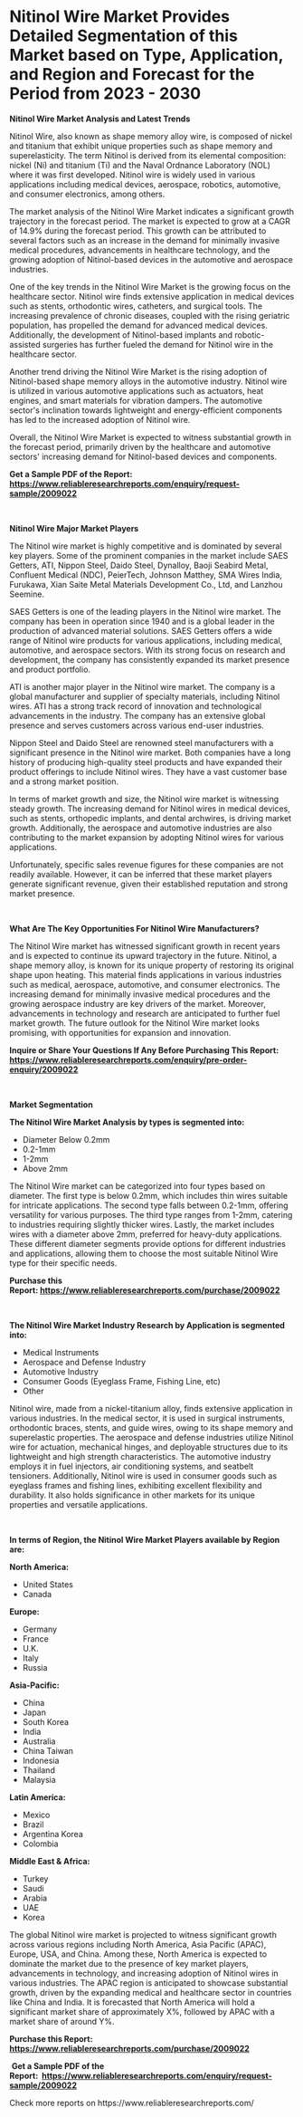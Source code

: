 <p><h1>Nitinol Wire Market Provides Detailed Segmentation of this Market based on Type, Application, and Region and Forecast for the Period from 2023 - 2030</h1></p><p><strong>Nitinol Wire Market Analysis and Latest Trends</strong></p>
<p><p>Nitinol Wire, also known as shape memory alloy wire, is composed of nickel and titanium that exhibit unique properties such as shape memory and superelasticity. The term Nitinol is derived from its elemental composition: nickel (Ni) and titanium (Ti) and the Naval Ordnance Laboratory (NOL) where it was first developed. Nitinol wire is widely used in various applications including medical devices, aerospace, robotics, automotive, and consumer electronics, among others.</p><p>The market analysis of the Nitinol Wire Market indicates a significant growth trajectory in the forecast period. The market is expected to grow at a CAGR of 14.9% during the forecast period. This growth can be attributed to several factors such as an increase in the demand for minimally invasive medical procedures, advancements in healthcare technology, and the growing adoption of Nitinol-based devices in the automotive and aerospace industries.</p><p>One of the key trends in the Nitinol Wire Market is the growing focus on the healthcare sector. Nitinol wire finds extensive application in medical devices such as stents, orthodontic wires, catheters, and surgical tools. The increasing prevalence of chronic diseases, coupled with the rising geriatric population, has propelled the demand for advanced medical devices. Additionally, the development of Nitinol-based implants and robotic-assisted surgeries has further fueled the demand for Nitinol wire in the healthcare sector.</p><p>Another trend driving the Nitinol Wire Market is the rising adoption of Nitinol-based shape memory alloys in the automotive industry. Nitinol wire is utilized in various automotive applications such as actuators, heat engines, and smart materials for vibration dampers. The automotive sector's inclination towards lightweight and energy-efficient components has led to the increased adoption of Nitinol wire.</p><p>Overall, the Nitinol Wire Market is expected to witness substantial growth in the forecast period, primarily driven by the healthcare and automotive sectors' increasing demand for Nitinol-based devices and components.</p></p>
<p><strong>Get a Sample PDF of the Report:&nbsp; <a href="https://www.reliableresearchreports.com/enquiry/request-sample/2009022">https://www.reliableresearchreports.com/enquiry/request-sample/2009022</a></strong></p>
<p>&nbsp;</p>
<p><strong>Nitinol Wire Major Market Players</strong></p>
<p><p>The Nitinol wire market is highly competitive and is dominated by several key players. Some of the prominent companies in the market include SAES Getters, ATI, Nippon Steel, Daido Steel, Dynalloy, Baoji Seabird Metal, Confluent Medical (NDC), PeierTech, Johnson Matthey, SMA Wires India, Furukawa, Xian Saite Metal Materials Development Co., Ltd, and Lanzhou Seemine.</p><p>SAES Getters is one of the leading players in the Nitinol wire market. The company has been in operation since 1940 and is a global leader in the production of advanced material solutions. SAES Getters offers a wide range of Nitinol wire products for various applications, including medical, automotive, and aerospace sectors. With its strong focus on research and development, the company has consistently expanded its market presence and product portfolio.</p><p>ATI is another major player in the Nitinol wire market. The company is a global manufacturer and supplier of specialty materials, including Nitinol wires. ATI has a strong track record of innovation and technological advancements in the industry. The company has an extensive global presence and serves customers across various end-user industries.</p><p>Nippon Steel and Daido Steel are renowned steel manufacturers with a significant presence in the Nitinol wire market. Both companies have a long history of producing high-quality steel products and have expanded their product offerings to include Nitinol wires. They have a vast customer base and a strong market position.</p><p>In terms of market growth and size, the Nitinol wire market is witnessing steady growth. The increasing demand for Nitinol wires in medical devices, such as stents, orthopedic implants, and dental archwires, is driving market growth. Additionally, the aerospace and automotive industries are also contributing to the market expansion by adopting Nitinol wires for various applications.</p><p>Unfortunately, specific sales revenue figures for these companies are not readily available. However, it can be inferred that these market players generate significant revenue, given their established reputation and strong market presence.</p></p>
<p>&nbsp;</p>
<p><strong>What Are The Key Opportunities For Nitinol Wire Manufacturers?</strong></p>
<p><p>The Nitinol Wire market has witnessed significant growth in recent years and is expected to continue its upward trajectory in the future. Nitinol, a shape memory alloy, is known for its unique property of restoring its original shape upon heating. This material finds applications in various industries such as medical, aerospace, automotive, and consumer electronics. The increasing demand for minimally invasive medical procedures and the growing aerospace industry are key drivers of the market. Moreover, advancements in technology and research are anticipated to further fuel market growth. The future outlook for the Nitinol Wire market looks promising, with opportunities for expansion and innovation.</p></p>
<p><strong>Inquire or Share Your Questions If Any Before Purchasing This Report: <a href="https://www.reliableresearchreports.com/enquiry/pre-order-enquiry/2009022">https://www.reliableresearchreports.com/enquiry/pre-order-enquiry/2009022</a></strong></p>
<p>&nbsp;</p>
<p><strong>Market Segmentation</strong></p>
<p><strong>The Nitinol Wire Market Analysis by types is segmented into:</strong></p>
<p><ul><li>Diameter Below 0.2mm</li><li>0.2-1mm</li><li>1-2mm</li><li>Above 2mm</li></ul></p>
<p><p>The Nitinol Wire market can be categorized into four types based on diameter. The first type is below 0.2mm, which includes thin wires suitable for intricate applications. The second type falls between 0.2-1mm, offering versatility for various purposes. The third type ranges from 1-2mm, catering to industries requiring slightly thicker wires. Lastly, the market includes wires with a diameter above 2mm, preferred for heavy-duty applications. These different diameter segments provide options for different industries and applications, allowing them to choose the most suitable Nitinol Wire type for their specific needs.</p></p>
<p><strong>Purchase this Report:&nbsp;<a href="https://www.reliableresearchreports.com/purchase/2009022">https://www.reliableresearchreports.com/purchase/2009022</a></strong></p>
<p>&nbsp;</p>
<p><strong>The Nitinol Wire Market Industry Research by Application is segmented into:</strong></p>
<p><ul><li>Medical Instruments</li><li>Aerospace and Defense Industry</li><li>Automotive Industry</li><li>Consumer Goods (Eyeglass Frame, Fishing Line, etc)</li><li>Other</li></ul></p>
<p><p>Nitinol wire, made from a nickel-titanium alloy, finds extensive application in various industries. In the medical sector, it is used in surgical instruments, orthodontic braces, stents, and guide wires, owing to its shape memory and superelastic properties. The aerospace and defense industries utilize Nitinol wire for actuation, mechanical hinges, and deployable structures due to its lightweight and high strength characteristics. The automotive industry employs it in fuel injectors, air conditioning systems, and seatbelt tensioners. Additionally, Nitinol wire is used in consumer goods such as eyeglass frames and fishing lines, exhibiting excellent flexibility and durability. It also holds significance in other markets for its unique properties and versatile applications.</p></p>
<p>&nbsp;</p>
<p><strong>In terms of Region, the Nitinol Wire Market Players available by Region are:</strong></p>
<p>
    <p> <strong> North America: </strong>
        <ul>
            <li>United States</li>
            <li>Canada</li>
        </ul>
        </p> 
    <p> <strong> Europe: </strong>
        <ul>
            <li>Germany</li>
            <li>France</li>
            <li>U.K.</li>
            <li>Italy</li>
            <li>Russia</li>
        </ul>
        </p> 
    <p> <strong> Asia-Pacific: </strong>
        <ul>
            <li>China</li>
            <li>Japan</li>
            <li>South Korea</li>
            <li>India</li>
            <li>Australia</li>
            <li>China Taiwan</li>
            <li>Indonesia</li>
            <li>Thailand</li>
            <li>Malaysia</li>
        </ul>
        </p> 
    <p> <strong> Latin America: </strong>
        <ul>
            <li>Mexico</li>
            <li>Brazil</li>
            <li>Argentina Korea</li>
            <li>Colombia</li>
        </ul>
        </p> 
    <p> <strong> Middle East & Africa: </strong>
        <ul>
            <li>Turkey</li>
            <li>Saudi</li>
            <li>Arabia</li>
            <li>UAE</li>
            <li>Korea</li>
        </ul>
    </p>
    </p>
<p><p>The global Nitinol wire market is projected to witness significant growth across various regions including North America, Asia Pacific (APAC), Europe, USA, and China. Among these, North America is expected to dominate the market due to the presence of key market players, advancements in technology, and increasing adoption of Nitinol wires in various industries. The APAC region is anticipated to showcase substantial growth, driven by the expanding medical and healthcare sector in countries like China and India. It is forecasted that North America will hold a significant market share of approximately X%, followed by APAC with a market share of around Y%.</p></p>
<p><strong>Purchase this Report: <a href="https://www.reliableresearchreports.com/purchase/2009022">https://www.reliableresearchreports.com/purchase/2009022</a></strong></p>
<p>&nbsp;<strong>Get a Sample PDF of the Report:&nbsp;&nbsp;<a href="https://www.reliableresearchreports.com/enquiry/request-sample/2009022">https://www.reliableresearchreports.com/enquiry/request-sample/2009022</a></strong></p>
<p><strong></strong></p>
<p>Check more reports on https://www.reliableresearchreports.com/</p>
